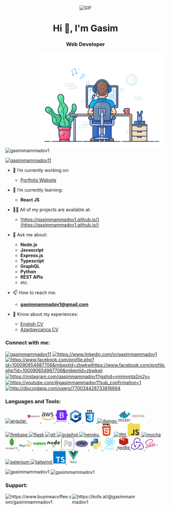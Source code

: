 <p align="center">
  <img src="https://i.pinimg.com/originals/eb/50/87/eb50875a68b04b0480fa929af2c7547c.gif" alt="GIF">
</p>

<h1 align="center">Hi 👋, I'm Gasim</h1>
<h3 align="center">Web Developer</h3>
<img align="right" alt="Coding" width="400" src="https://raw.githubusercontent.com/SupianIDz/SupianIDz/main/coding.gif">



<p align="left"> <img src="https://komarev.com/ghpvc/?username=gasimmammadov1&label=Profile%20views&color=0e75b6&style=flat" alt="gasimmammadov1" /> </p>

<!-- <p align="left"> <a href="https://github.com/ryo-ma/github-profile-trophy"><img src="https://github-profile-trophy.vercel.app/?username=gasimmammadov1" alt="gasimmammadov1" /></a> </p> -->

<p align="left"> <a href="https://twitter.com/gasimmammadov11" target="blank"><img src="https://img.shields.io/twitter/follow/gasimmammadov11?logo=twitter&style=for-the-badge" alt="gasimmammadov11" /></a> </p>

- 🔭 I’m currently working on:
  -  [Portfolio Website](https://gasimmammadov1.github.io/)

- 🌱 I’m currently learning:
  -  **React JS**

- 👨‍💻 All of my projects are available at:
  -  [https://gasimmammadov1.github.io/](https://gasimmammadov1.github.io/)

- 💬 Ask me about:
  - **Node.js**
  - **Javascript**
  - **Express.js**
  - **Typescript**
  - **GraphQL**
  - **Python**
  - **REST APIs**
  - etc.

- 📫 How to reach me:
  -  **gasimmammadov1@gmail.com**

- 📄 Know about my experiences:
  - [English CV](https://raw.githubusercontent.com/gasimmammadov1/gasimmammadov1/e50300ea6dd63ce59fb8c9459ddc1092a1bb1a48/Gasim_Mammadov_CV.pdf)
  - [Azərbaycanca CV](https://raw.githubusercontent.com/gasimmammadov1/gasimmammadov1/143051bb630eee33610f4d1df98096a351e0ad22/Qasim_Memmedov_CV.pdf)

<h3 align="left">Connect with me:</h3>
<p align="left">
<a href="https://twitter.com/gasimmammadov11" target="blank"><img align="center" src="https://raw.githubusercontent.com/rahuldkjain/github-profile-readme-generator/master/src/images/icons/Social/twitter.svg" alt="gasimmammadov11" height="30" width="40" /></a>
<a href="https://linkedin.com/in/gasimmammadov1" target="blank"><img align="center" src="https://raw.githubusercontent.com/rahuldkjain/github-profile-readme-generator/master/src/images/icons/Social/linked-in-alt.svg" alt="https://www.linkedin.com/in/gasimmammadov1" height="30" width="40" /></a>
<a href="https://fb.com/https://www.facebook.com/profile.php?id=100090654987706&mibextid=zbwkwlhttps://www.facebook.com/profile.php?id=100090654987706&mibextid=zbwkwl" target="blank"><img align="center" src="https://raw.githubusercontent.com/rahuldkjain/github-profile-readme-generator/master/src/images/icons/Social/facebook.svg" alt="https://www.facebook.com/profile.php?id=100090654987706&mibextid=zbwkwlhttps://www.facebook.com/profile.php?id=100090654987706&mibextid=zbwkwl" height="30" width="40" /></a>
<a href="https://instagram.com/https://instagram.com/gasimmammadov1?igshid=ymmymta2m2y=" target="blank"><img align="center" src="https://raw.githubusercontent.com/rahuldkjain/github-profile-readme-generator/master/src/images/icons/Social/instagram.svg" alt="https://instagram.com/gasimmammadov1?igshid=ymmymta2m2y=" height="30" width="40" /></a>
<a href="https://www.youtube.com/c/https://youtube.com/@gasimmammadov1?sub_confirmation=1" target="blank"><img align="center" src="https://raw.githubusercontent.com/rahuldkjain/github-profile-readme-generator/master/src/images/icons/Social/youtube.svg" alt="https://youtube.com/@gasimmammadov1?sub_confirmation=1" height="30" width="40" /></a>
<a href="https://discord.gg/http://discordapp.com/users/770034428733816894" target="blank"><img align="center" src="https://raw.githubusercontent.com/rahuldkjain/github-profile-readme-generator/master/src/images/icons/Social/discord.svg" alt="http://discordapp.com/users/770034428733816894" height="30" width="40" /></a>
</p>

<h3 align="left">Languages and Tools:</h3>
<p align="left"> <a href="https://angular.io" target="_blank" rel="noreferrer"> <img src="https://angular.io/assets/images/logos/angular/angular.svg" alt="angular" width="40" height="40"/> </a> <a href="https://angular.io" target="_blank" rel="noreferrer"> <img src="https://raw.githubusercontent.com/devicons/devicon/master/icons/angularjs/angularjs-original-wordmark.svg" alt="angularjs" width="40" height="40"/> </a> <a href="https://aws.amazon.com" target="_blank" rel="noreferrer"> <img src="https://raw.githubusercontent.com/devicons/devicon/master/icons/amazonwebservices/amazonwebservices-original-wordmark.svg" alt="aws" width="40" height="40"/> </a> <a href="https://getbootstrap.com" target="_blank" rel="noreferrer"> <img src="https://raw.githubusercontent.com/devicons/devicon/master/icons/bootstrap/bootstrap-plain-wordmark.svg" alt="bootstrap" width="40" height="40"/> </a> <a href="https://www.w3schools.com/cpp/" target="_blank" rel="noreferrer"> <img src="https://raw.githubusercontent.com/devicons/devicon/master/icons/cplusplus/cplusplus-original.svg" alt="cplusplus" width="40" height="40"/> </a> <a href="https://www.w3schools.com/css/" target="_blank" rel="noreferrer"> <img src="https://raw.githubusercontent.com/devicons/devicon/master/icons/css3/css3-original-wordmark.svg" alt="css3" width="40" height="40"/> </a> <a href="https://www.djangoproject.com/" target="_blank" rel="noreferrer"> <img src="https://cdn.worldvectorlogo.com/logos/django.svg" alt="django" width="40" height="40"/> </a> <a href="https://www.docker.com/" target="_blank" rel="noreferrer"> <img src="https://raw.githubusercontent.com/devicons/devicon/master/icons/docker/docker-original-wordmark.svg" alt="docker" width="40" height="40"/> </a> <a href="https://expressjs.com" target="_blank" rel="noreferrer"> <img src="https://raw.githubusercontent.com/devicons/devicon/master/icons/express/express-original-wordmark.svg" alt="express" width="40" height="40"/> </a> <a href="https://firebase.google.com/" target="_blank" rel="noreferrer"> <img src="https://www.vectorlogo.zone/logos/firebase/firebase-icon.svg" alt="firebase" width="40" height="40"/> </a> <a href="https://flask.palletsprojects.com/" target="_blank" rel="noreferrer"> <img src="https://www.vectorlogo.zone/logos/pocoo_flask/pocoo_flask-icon.svg" alt="flask" width="40" height="40"/> </a> <a href="https://git-scm.com/" target="_blank" rel="noreferrer"> <img src="https://www.vectorlogo.zone/logos/git-scm/git-scm-icon.svg" alt="git" width="40" height="40"/> </a> <a href="https://graphql.org" target="_blank" rel="noreferrer"> <img src="https://www.vectorlogo.zone/logos/graphql/graphql-icon.svg" alt="graphql" width="40" height="40"/> </a> <a href="https://heroku.com" target="_blank" rel="noreferrer"> <img src="https://www.vectorlogo.zone/logos/heroku/heroku-icon.svg" alt="heroku" width="40" height="40"/> </a> <a href="https://www.w3.org/html/" target="_blank" rel="noreferrer"> <img src="https://raw.githubusercontent.com/devicons/devicon/master/icons/html5/html5-original-wordmark.svg" alt="html5" width="40" height="40"/> </a> <a href="https://ifttt.com/" target="_blank" rel="noreferrer"> <img src="https://www.vectorlogo.zone/logos/ifttt/ifttt-ar21.svg" alt="ifttt" width="40" height="40"/> </a> <a href="https://developer.mozilla.org/en-US/docs/Web/JavaScript" target="_blank" rel="noreferrer"> <img src="https://raw.githubusercontent.com/devicons/devicon/master/icons/javascript/javascript-original.svg" alt="javascript" width="40" height="40"/> </a> <a href="https://mochajs.org" target="_blank" rel="noreferrer"> <img src="https://www.vectorlogo.zone/logos/mochajs/mochajs-icon.svg" alt="mocha" width="40" height="40"/> </a> <a href="https://www.mongodb.com/" target="_blank" rel="noreferrer"> <img src="https://raw.githubusercontent.com/devicons/devicon/master/icons/mongodb/mongodb-original-wordmark.svg" alt="mongodb" width="40" height="40"/> </a> <a href="https://www.mysql.com/" target="_blank" rel="noreferrer"> <img src="https://raw.githubusercontent.com/devicons/devicon/master/icons/mysql/mysql-original-wordmark.svg" alt="mysql" width="40" height="40"/> </a> <a href="https://www.nginx.com" target="_blank" rel="noreferrer"> <img src="https://raw.githubusercontent.com/devicons/devicon/master/icons/nginx/nginx-original.svg" alt="nginx" width="40" height="40"/> </a> <a href="https://nodejs.org" target="_blank" rel="noreferrer"> <img src="https://raw.githubusercontent.com/devicons/devicon/master/icons/nodejs/nodejs-original-wordmark.svg" alt="nodejs" width="40" height="40"/> </a> <a href="https://www.photoshop.com/en" target="_blank" rel="noreferrer"> <img src="https://raw.githubusercontent.com/devicons/devicon/master/icons/photoshop/photoshop-line.svg" alt="photoshop" width="40" height="40"/> </a> <a href="https://www.php.net" target="_blank" rel="noreferrer"> <img src="https://raw.githubusercontent.com/devicons/devicon/master/icons/php/php-original.svg" alt="php" width="40" height="40"/> </a> <a href="https://www.python.org" target="_blank" rel="noreferrer"> <img src="https://raw.githubusercontent.com/devicons/devicon/master/icons/python/python-original.svg" alt="python" width="40" height="40"/> </a> <a href="https://reactjs.org/" target="_blank" rel="noreferrer"> <img src="https://raw.githubusercontent.com/devicons/devicon/master/icons/react/react-original-wordmark.svg" alt="react" width="40" height="40"/> </a> <a href="https://redis.io" target="_blank" rel="noreferrer"> <img src="https://raw.githubusercontent.com/devicons/devicon/master/icons/redis/redis-original-wordmark.svg" alt="redis" width="40" height="40"/> </a> <a href="https://redux.js.org" target="_blank" rel="noreferrer"> <img src="https://raw.githubusercontent.com/devicons/devicon/master/icons/redux/redux-original.svg" alt="redux" width="40" height="40"/> </a> <a href="https://sass-lang.com" target="_blank" rel="noreferrer"> <img src="https://raw.githubusercontent.com/devicons/devicon/master/icons/sass/sass-original.svg" alt="sass" width="40" height="40"/> </a> <a href="https://www.selenium.dev" target="_blank" rel="noreferrer"> <img src="https://raw.githubusercontent.com/detain/svg-logos/780f25886640cef088af994181646db2f6b1a3f8/svg/selenium-logo.svg" alt="selenium" width="40" height="40"/> </a> <a href="https://tailwindcss.com/" target="_blank" rel="noreferrer"> <img src="https://www.vectorlogo.zone/logos/tailwindcss/tailwindcss-icon.svg" alt="tailwind" width="40" height="40"/> </a> <a href="https://www.typescriptlang.org/" target="_blank" rel="noreferrer"> <img src="https://raw.githubusercontent.com/devicons/devicon/master/icons/typescript/typescript-original.svg" alt="typescript" width="40" height="40"/> </a> <a href="https://vuejs.org/" target="_blank" rel="noreferrer"> <img src="https://raw.githubusercontent.com/devicons/devicon/master/icons/vuejs/vuejs-original-wordmark.svg" alt="vuejs" width="40" height="40"/> </a> </p>

<!--  <p><img align="center" src="https://github-readme-streak-stats.herokuapp.com/?user=gasimmammadov1&" alt="gasimmammadov1" /></p> -->

<p><img align="left" src="https://github-readme-stats.vercel.app/api/top-langs?username=gasimmammadov1&show_icons=true&locale=en&layout=compact" alt="gasimmammadov1" /></p>

<p>&nbsp;<img align="center" src="https://github-readme-stats.vercel.app/api?username=gasimmammadov1&show_icons=true&locale=en" alt="gasimmammadov1" /></p>

<h3 align="left">Support:</h3>
<p><a href="https://www.buymeacoffee.com/gasimmammadov1"> <img align="left" src="https://cdn.buymeacoffee.com/buttons/v2/default-yellow.png" height="50" width="210" alt="https://www.buymeacoffee.com/gasimmammadov1" /></a>
  
<a href="https://kofe.al/@gasimmammadov1"> <img align="left" src="https://kofe.al/storage/images/users_posts/QDmjK2yWY7lKnjnblkeY7l9R5rorTK2fHvn4IVkt.png" height="50" width="210" alt="https://kofe.al/@gasimmammadov1" /></a></p><br><br>





 


<!-- ### Hi there 👋
**gasimmammadov1/gasimmammadov1** is a ✨ _special_ ✨ repository because its `README.md` (this file) appears on your GitHub profile.

Here are some ideas to get you started:

- 🔭 I’m currently working on ...
- 🌱 I’m currently learning ...
- 👯 I’m looking to collaborate on ...
- 🤔 I’m looking for help with ...
- 💬 Ask me about ...
- 📫 How to reach me: ...
- 😄 Pronouns: ...
- ⚡ Fun fact: ...
-->
